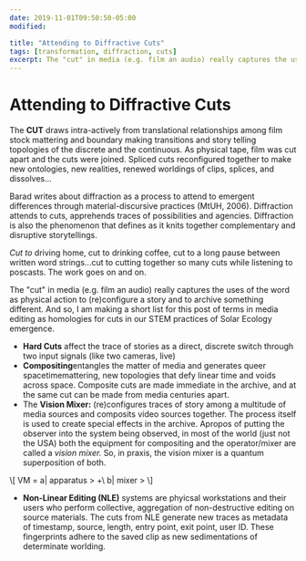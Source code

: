 ```yaml
---
date: 2019-11-01T09:50:50-05:00
modified:

title: "Attending to Diffractive Cuts"
tags: [transformation, diffraction, cuts]
excerpt: The "cut" in media (e.g. film an audio) really captures the uses of the word as physical action to (re)configure a story and to archive something different. And so, I am making a short list for this post of terms in media editing as homologies for cuts in our STEM practices of Solar Ecology emergence.
---
```


# Attending to Diffractive Cuts

The **CUT** draws intra-actively from translational relationships among film stock mattering and boundary making transitions and story telling topologies of the discrete and the continuous. As physical tape, film was cut apart and the cuts were joined. Spliced cuts reconfigured together to make new ontologies, new realities, renewed worldings of clips, splices, and dissolves...

Barad writes about diffraction as a process to attend to emergent differences through material-discursive practices (MtUH, 2006). Diffraction attends to cuts, apprehends traces of possibilities and agencies. Diffraction is also the phenomenon that defines as it knits together complementary and disruptive storytellings.

*Cut to* driving home, cut to drinking coffee, cut to a long pause between written word strings...cut to cutting together so many cuts while listening to poscasts. The work goes on and on. 

The "cut" in media (e.g. film an audio) really captures the uses of the word as physical action to (re)configure a story and to archive something different. And so, I am making a short list for this post of terms in media editing as homologies for cuts in our STEM practices of Solar Ecology emergence.

* **Hard Cuts** affect the trace of stories as a direct, discrete switch through two input signals (like two cameras, live)
* **Compositing**entangles the matter of media and generates queer spacetimemattering, new topologies that defy linear time and voids across space. Composite cuts are made immediate in the archive, and at the same cut can be made from media centuries apart.
* The **Vision Mixer:** (re)configures traces of story among a multitude of media sources and composits video sources together. The process itself is used to create special effects in the archive. Apropos of putting the observer into the system being observed, in most of the world (just not the USA) both the equipment for compositing and the operator/mixer are called a *vision mixer.* So, in praxis, the vision mixer is a quantum superposition of both. 

\\[ VM = a\| apparatus > +\ b\| mixer > \\]

* **Non-Linear Editing (NLE)** systems are phyicsal  workstations and their users who perform collective, aggregation of non-destructive editing on source materials. The cuts from NLE generate new traces as metadata of timestamp, source, length, entry point, exit point, user ID.  These fingerprints adhere to the saved clip as new sedimentations of determinate worlding. 